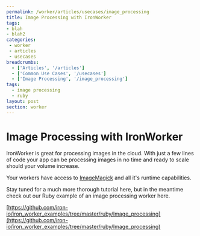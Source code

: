 ```yaml
---
permalink: /worker/articles/usecases/image_processing
title: Image Processing with IronWorker
tags:
- blah
- blah2
categories:
 - worker
 - articles
 - usecases
breadcrumbs:
  - ['Articles', '/articles']
  - ['Common Use Cases', '/usecases']
  - ['Image Processing', '/image_processing']
tags:
  - image processing
  - ruby
layout: post
section: worker
---
```


# Image Processing with IronWorker

IronWorker is great for processing images in the cloud. With just a few lines of code your app can be processing images
in no time and ready to scale should your volume increase.

Your workers have access to [ImageMagick](http://www.imagemagick.org/script/index.php) and all it's runtime capabilities.

Stay tuned for a much more thorough tutorial here, but in the meantime check out our Ruby example of an
image processing worker here.

[https://github.com/iron-io/iron_worker_examples/tree/master/ruby/Image_processing](https://github.com/iron-io/iron_worker_examples/tree/master/ruby/Image_processing)